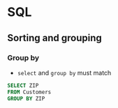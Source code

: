 # SQL

## Sorting and grouping


### Group by

- `select` and `group by` must match
```sql
SELECT ZIP
FROM Customers
GROUP BY ZIP
```